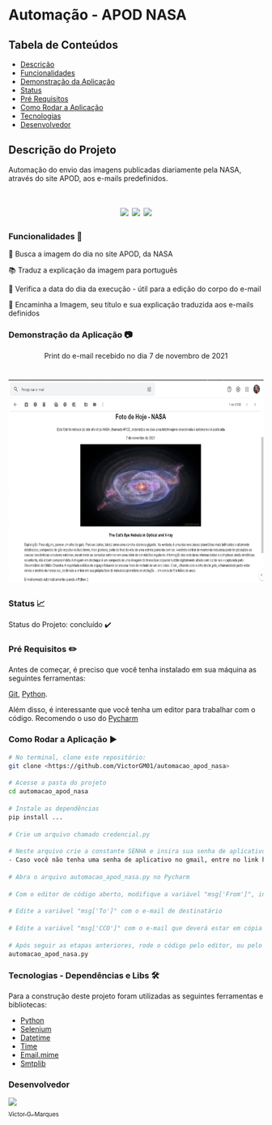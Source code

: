 # Automação - APOD NASA

## Tabela de Conteúdos
* [Descrição](#descrio-do-projeto)
* [Funcionalidades](#funcionalidades-checkered_flag)
* [Demonstração da Aplicação](#demonstrao-da-aplicao-camera)
* [Status](#status-chart_with_upwards_trend)
* [Pré Requisitos](#pr-requisitos-pencil2)
* [Como Rodar a Aplicação](#como-rodar-a-aplicao-)
* [Tecnologias](#tecnologias---dependncias-e-libs-hammer_and_wrench)
* [Desenvolvedor](#desenvolvedor)

## Descrição do Projeto
Automação do envio das imagens publicadas diariamente pela NASA, através do site APOD, aos e-mails predefinidos.

<h1 align="center">
    <img src="https://img.shields.io/github/license/VictorGM01/automacao_apod_nasa?style=for-the-badge"/>
    <img src="https://img.shields.io/static/v1?label=Linguagem&message=python&color=blue&style=for-the-badge&logo=PYTHON"/> 
    <img src="https://img.shields.io/static/v1?label=pip&message=21.3.0&color=purple&style=for-the-badge"/>
</h1>

### Funcionalidades :checkered_flag:
🚀 Busca a imagem do dia no site APOD, da NASA

:books: Traduz a explicação da imagem para português

:date: Verifica a data do dia da execução - útil para a edição do corpo do e-mail

:e-mail: Encaminha a Imagem, seu título e sua explicação traduzida aos e-mails definidos

### Demonstração da Aplicação :camera:
<p align="center"> Print do e-mail recebido no dia 7 de novembro de 2021 </p>
<h1 align="center">
  <img src="/assets/demonstracao.png" width="600" height="400"/>
</h1>

### Status :chart_with_upwards_trend:
Status do Projeto: concluído :heavy_check_mark:

### Pré Requisitos :pencil2:
Antes de começar, é preciso que você tenha instalado em sua máquina as seguintes ferramentas:

[Git](https://git-scm.com/), [Python](https://www.python.org/downloads/release/python-390/).

Além disso, é interessante que você tenha um editor para trabalhar com o código. Recomendo o uso do [Pycharm](https://www.jetbrains.com/pycharm/download/#section=windows)

### Como Rodar a Aplicação ▶

```bash
# No terminal, clone este repositório:
git clone <https://github.com/VictorGM01/automacao_apod_nasa>

# Acesse a pasta do projeto
cd automacao_apod_nasa

# Instale as dependências
pip install ...

# Crie um arquivo chamado credencial.py

# Neste arquivo crie a constante SENHA e insira sua senha de aplicativos do gmail
- Caso você não tenha uma senha de aplicativo no gmail, entre no link https://support.google.com/accounts/answer/185839

# Abra o arquivo automacao_apod_nasa.py no Pycharm
 
# Com o editor de código aberto, modifique a variável "msg['From']", inserindo seu e-mail

# Edite a variável "msg['To']" com o e-mail de destinatário

# Edite a variável "msg['CCO']" com o e-mail que deverá estar em cópia

# Após seguir as etapas anteriores, rode o código pelo editor, ou pelo terminal, da seguinte maneira:
automacao_apod_nasa.py

````

### Tecnologias - Dependências e Libs :hammer_and_wrench:

Para a construção deste projeto foram utilizadas as seguintes ferramentas e bibliotecas:

- [Python](https://www.python.org/downloads/release/python-390/)
- [Selenium](https://selenium-python.readthedocs.io/)
- [Datetime](https://docs.python.org/3/library/datetime.html)
- [Time](https://docs.python.org/3/library/time.html)
- [Email.mime](https://docs.python.org/pt-br/3.7/library/email.mime.html)
- [Smtplib](https://docs.python.org/3/library/smtplib.html)

### Desenvolvedor
[<img src="https://avatars.githubusercontent.com/u/86068797?s=400&u=043c0b1479770ac997f0cf5a31c986a2815ce810&v=4" width=115 > <br> <sub> Victor G. Marques </sub>](https://github.com/VictorGM01) 
